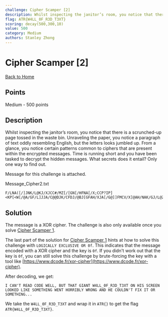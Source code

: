 ```yaml
---
challenge: Cipher Scamper [2]
description: Whilst inspecting the janitor’s room, you notice that there is a scrunched-up page tossed in the waste bin. Unraveling the paper, you notice a paragraph of text oddly resembling English, but the letters looks jumbled up. From a glance, you notice certain patterns common to ciphers that are present within the encrypted messages. Time is running short and you have been tasked to decrypt the hidden messages. What secrets does it entail? Only one way to find out.\nMessage for this challenge is attached.
flag: ATR{W4LL_0F_R3D_T3XT}
scoring: decay(500,300,10)
value: 500
category: Medium
authors: Stanley Zhong
---
```


# Cipher Scamper [2]

[Back to Home](../../README.md)

## Points

Medium - 500 points

## Description

Whilst inspecting the janitor’s room, you notice that there is a scrunched-up page tossed in the waste bin. Unraveling the paper, you notice a paragraph of text oddly resembling English, but the letters looks jumbled up. From a glance, you notice certain patterns common to ciphers that are present within the encrypted messages. Time is running short and you have been tasked to decrypt the hidden messages. What secrets does it entail? Only one way to find out.

Message for this challenge is attached. 

Message_Cipher2.txt
```plaintext
F/LNA([/]JNK/L@KJ/XJCC#/MZ[/[GN[/HFNA[/X;CCP?IP]<KP[<W[/@A/GF/L]JJA/C@@DJK/CFDJ/@BJ[GFAH/XJA[/G@]]FMCV/X]@AH/NAK/GJ/L@ZCKA([/IFW/F[/@]/@BJ[GFAH!!!
```

## Solution

The message is a XOR cipher. The challenge is also only available once you solve [Cipher Scamper 1](../../easy/cipher_scamper_1/README.md).

The last part of the solution for [Cipher Scamper 1](../../easy/cipher_scamper_1/README.md) hints at how to solve this challenge with `LOGICALLY EXCLUSIVE OR 0f`. This indicates that the message encoded with a XOR cipher and the key is `0f`. If you didn't work out that the key is `0f`, you can still solve this challenge by brute-forcing the key with a tool like [https://www.dcode.fr/xor-cipher](https://www.dcode.fr/xor-cipher).

After decoding, we get:
```
I CAN'T READ CODE WELL, BUT THAT GIANT W4LL_0F_R3D_T3XT ON HIS SCREEN LOOKED LIKE SOMETHING WENT HORRIBLY WRONG AND HE COULDN'T FIX IT OR SOMETHING...
```

We take the `W4LL_0F_R3D_T3XT` and wrap it in `ATR{}` to get the flag `ATR{W4LL_0F_R3D_T3XT}`.